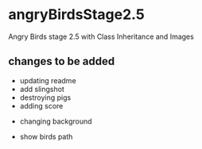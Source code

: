 # angryBirdsStage2.5
Angry Birds stage 2.5 with Class Inheritance and Images
## changes to be added
* updating readme
* add slingshot
* destroying pigs
* adding score 
- changing background
+ show birds path